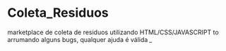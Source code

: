 # Coleta_Residuos
marketplace de coleta de residuos utilizando HTML/CSS/JAVASCRIPT
to arrumando alguns bugs, qualquer ajuda é válida *_*
